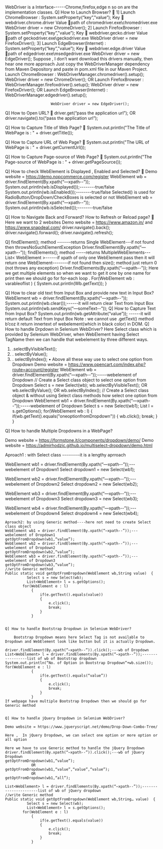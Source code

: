 WebDriver is a Interface------Chrome,firefox,edge n so on are the implementation classes.
Q] How to Launch Browser?
  1] Launch ChromeBrowser : 
                 System.setProperty(“key”,”value”);
                                      Key  webdriver.chrome.driver
                                      Value path of chromedriver.exe\\chromedriver.exe 
                WebDriver driver = new ChromeDriver();
        2] Launch FirefoxBrowser : 
                             System.setProperty(“key”,”value”);
                                                  Key  webdriver.gecko.driver
                                                  Value path of geckodriver.exe\\geckodriver.exe 
                            WebDriver driver = new FirefoxDriver();
         3]     Launch EdgeBrowser(Internet) : 
                           System.setProperty(“key”,”value”);
                                              Key  webdriver.edge.driver
                                              Value path of edgedriver.exe\\msedgedriver.exe 
                           WebDriver driver = new EdgeDriver();
Suppose , I don’t want download this drivers manually, then hear one more approach 
Just copy the WebDriverManager dependency from Maven Depository and paste in pom.xml file in our Maven Project.
 Launch ChromeBrowser :  WebDriverManager.chromedriver().setup();
                     WebDriver driver = new ChromeDriver();
                            OR
 Launch FirefoxBrowser :  WebDriverManager.firefoxdriver().setup();
	             WebDriver driver = new FirefoxDriver();
                            OR
   Launch EdgeBrowser(Internet) : WebDriverManager.edgedriver().setup();
          
                         WebDriver driver = new EdgeDriver();
Q] How to Open URL?
  driver.get(“pass the application url”);
                         OR
        driver.navigate().to(“pass the application url”);

Q] How to Capture Title of Web Page?
 System.out.println("The Title of WebPage is : " + driver.getTitle());

Q] How to Capture URL of Web Page?
 System.out.println("The URL of WebPage is : " + driver.getCurrentUrl());

Q] How to Capture Page-source of Web Page?
 System.out.println("The Page-source of WebPage is : " + driver.getPageSource());

Q] How to check WebElement is Displayed , Enabled and Selected?
 Demo website  =   https://demo.nopcommerce.com/register
WebElement wb = driver.findElement(By.xpath(“—xpath--”));
System.out.println(wb.isDisplayed());--------true/false
System.out.println(wb.isEnabled());--------true/false
Selected() is used for RadioButton/DropDown/CheckBoxes is selected or not
WebElement wb = driver.findElement(By.xpath(“—xpath--”));
System.out.println(wb.isSelected());--------true/false



Q] How to Navigate Back and Forward? How to Refresh or Reload page?
 Here we want to 2 websites
Demo website  =   https://www.amazon.in/    and     https://www.snapdeal.com/ 
driver.navigate().back();
driver.navigate().forward();
driver.navigate().refresh();

Q] findElement();  method -------returns Single WebElement---if not found then throwsNoSuchElementException
Driver.findElement(By.xpath(“—xpath--”));
 findElements();  method -----returns MultipleWebElements---List< WebElement >------if xpath of only one WebElement pass then it will return one WebElement--------if not found then  size();  method  just return 0 (not throws any exception)
Driver.findElements(By.xpath(“—xpath--”));
     Here we get multiple elements so when we want to get it one by one name for print then we should go for for-each loop .
   For(WebElement wb : varableoflist ) {
                System.out.println(Wb.getText());     }

Q] How to clear old text from Input Box and provide new text in Input Box?
WebElement wb = driver.findElement(By.xpath(“—xpath--”));
System.out.println(wb.clear());------it will return clear Text from Input Box
System.out.println(wb.sendKeys(“—someText--”));
Q] How to Capture Text from Input Box?
System.out.println(wb.getAttribute(“value”));  ------it will return default Text from Input Box
Note : we cannot use .getText() method b’coz it return innertext of webelement(which in black color) in DOM.
Q] How to handle Drpdown in Selenium WebDriver?
Here Select class which is provided by Selenium WebDriver, when WebElement having Select TagName then we can handle that webelement by three different ways.
1)	 .selectByVisibleText();
2)	 . selectByValue();
3)	 . selectByIndex();
•	Above all these way use to select one option from Dropdown
Demo website  =   https://www.opencart.com/index.php?route=account/register
WebElement wb = driver.findElement(By.xpath(“—xpath--”));-----webelement of Dropdown
       // Create a Select class object to select one option from Dropdown
           Select s = new Select(wb);
           wb.selectByVisibleText(); 
                     OR
           wb.selectByValue(); 
                     OR
           wb.selectByIndex();
 // Create a Select class object & without using Select class methods how  select one option from Dropdown
WebElement wb1 = driver.findElement(By.xpath(“—xpath--”));-----webelement of Dropdown
Select s = new Select(wb1);
List<WebElement> l = s.getOptions();
		for(WebElement wb : l)
			{
				if(wb.getText().equals("oneoptionfromDropdown"))
				{
					wb.click();
					break;
				}
			}




Q] How to handle Multiple Dropdowns in a WebPage? 

Demo website  =  https://formstone.it/components/dropdown/demo/ 
Demo website  =   https://admirhodzic.github.io/multiselect-dropdown/demo.html

Aproach1 : with Select class ---------it is a lengthy aprroach

WebElement wb1 = driver.findElement(By.xpath(“—xpath--”));---webelement of Dropdown1
Select dropdown1 = new Select(wb1);

WebElement wb2 = driver.findElement(By.xpath(“—xpath--”));---webelement of Dropdown2
Select dropdown2 = new Select(wb2);

WebElement wb3 = driver.findElement(By.xpath(“—xpath--”));---webelement of Dropdown3
Select dropdown3 = new Select(wb3);

WebElement wb4 = driver.findElement(By.xpath(“—xpath--”));---webelement of Dropdown4
Select dropdown4 = new Select(wb4);
~~~~~~~~~~~~~~~~~~~~~~~~~~~~~~~~~~~~~~~~~~~~~~~~~~~~~~~~~~~~~~~~~~~~~~~~~~~~~~~~~~~~~
Aproach2: by using Generic method----here not need to create Select class object
WebElement wb1 = driver.findElement(By.xpath(“—xpath--”));---webelement of Dropdown1
getOptFromDropdown(wb1,“value”);  
WebElement wb2 = driver.findElement(By.xpath(“—xpath--”));---webelement of Dropdown2 
getOptFromDropdown(wb2,“value”);  
WebElement wb3 = driver.findElement(By.xpath(“—xpath--”));---webelement of Dropdown3
getOptFromDropdown(wb3,“value”);  
//write Generic method
Public static void getOptFromDropdown(WebElement wb,String value)  {
          Select s = new Select(wb);
          List<WebElement> l = s.getOptions();
		for(WebElement e : l)
			{
				if(e.getText().equals(value))
				{
					e.click();
					break;
				}
			}


Q] How to handle Bootstrap Dropdown in Selenium WebDriver?

    Bootstrap Dropdown means here Select Tag is not available to Dropdown and WebElement look like button but it is actually Dropdown.

driver.findElement(By.xpath(“—xpath--”)).click();---wb of Dropdown
List<WebElement> l = driver.findElements(By.xpath(“—xpath--”));-----------------list of wb of Bootstrap dropdown
System.out.println(“No. of Option in Bootstrap Dropdown”+wb.size());
for(WebElement e : l)
			{
				if(e.getText().equals(“value”))
				{
					e.click();
					break;
				}
			}
If webpage have multiple Bootstrap Dropdown then we should go for Generic method


Q] How to handle jQuery Dropdown in Selenium WebDriver?

Demo website = https://www.jqueryscript.net/demo/Drop-Down-Combo-Tree/

Here ,  In jQuery Dropdown, we can select one option or more option or all option

Here we have to use Generic method to handle the jQuery Dropdown
driver.findElement(By.xpath(“—xpath--”)).click();---wb of jQuery Dropdown
getOptFromDropdown(wb1,“value”);  
            OR
getOptFromDropdown(wb1,“value”,“value”,“value”);  
            OR
getOptFromDropdown(wb1,“all”);  

List<WebElement> l = driver.findElements(By.xpath(“—xpath--”));----------------------list of wb of jQuery dropdown
//write Generic method
Public static void getOptFromDropdown(WebElement wb,String… value)  {
          Select s = new Select(wb);
          List<WebElement> l = s.getOptions();
		for(WebElement e : l)
			{
				if(e.getText().equals(value))
				{
					e.click();
					break;
				}
			}




